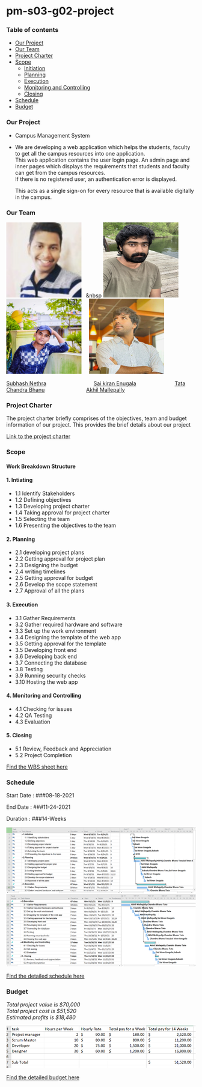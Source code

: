# pm-s03-g02-project

### Table of contents
  * [Our Project](https://github.com/akhilmallepally/pm-s03-g02-project#our-project)
  * [Our Team](https://github.com/akhilmallepally/pm-s03-g02-project#our-team)
  * [Project Charter](https://github.com/akhilmallepally/pm-s03-g02-project#project-charter)
  * [Scope](https://github.com/akhilmallepally/pm-s03-g02-project#scope)
    * [Initiation](https://github.com/akhilmallepally/pm-s03-g02-project#1-intiating)
    * [Planning](https://github.com/akhilmallepally/pm-s03-g02-project/blob/main/README.md#2-planning)
    * [Execution](https://github.com/akhilmallepally/pm-s03-g02-project#3-execution)
    * [Monitoring and Controlling](https://github.com/akhilmallepally/pm-s03-g02-project#4-monitoring-and-controlling)
    * [Closing](https://github.com/akhilmallepally/pm-s03-g02-project#5-closing)
  * [Schedule](https://github.com/akhilmallepally/pm-s03-g02-project#schedule)
  * [Budget](https://github.com/akhilmallepally/pm-s03-g02-project#budget)

### Our Project
* Campus Management System
* We are developing a web application which helps the students, faculty to get all the campus resources into one application.</br>
  This web application contains the user login page. An admin page and inner pages which displays the requirements that students and faculty can get from the campus resources.</br> If there is no registered user, an authentication error is displayed. 
  
  This acts as a single sign-on for every resource that is available digitally in the campus.

### Our Team

<img src="/Images/subash_nethra.jpg" alt="subhash" height= "200" width="200"/> &nbsp; &nbsp <img src="/Images/sai_enugula.jpg" alt="sai" height= "200" width="200"/> &nbsp; &nbsp;  <img src="/Images/chandra_bhanu.jpg" alt="chandra" height= "200" width="200"/> &nbsp;  &nbsp; <img src="/Images/akhil_mallepally.JPG" alt="akhil" height= "200" width="200"/>

[Subhash Nethra](https://github.com/Subhas19/)     &nbsp; &nbsp;  &nbsp; &nbsp;     &nbsp; &nbsp; &nbsp; &nbsp; &nbsp; &nbsp;&nbsp; &nbsp; &nbsp; &nbsp; &nbsp; &nbsp;          [Sai kiran Enugala](https://github.com/saikiranreddyenugala/) &nbsp; &nbsp; &nbsp; &nbsp;          &nbsp; &nbsp; &nbsp; &nbsp;&nbsp; &nbsp; &nbsp; &nbsp; &nbsp; [Tata Chandra Bhanu](https://github.com/tata1141/) &nbsp; &nbsp;&nbsp; &nbsp;&nbsp; &nbsp;  &nbsp; &nbsp; &nbsp; &nbsp;&nbsp; &nbsp; &nbsp; &nbsp; &nbsp; [Akhil Mallepally](https://github.com/akhilmallepally/)

### Project Charter

The project charter briefly comprises of the objectives, team and budget information of our project. This provides the brief details about our project

 [Link to the project charter ](https://github.com/akhilmallepally/pm-s03-g02-project/tree/main/charter_files/charter.md)

### Scope

#### Work Breakdown Structure

#### 1. Intiating
 * 1.1 Identify Stakeholders
 * 1.2 Defining objectives
 * 1.3 Developing project charter
 * 1.4 Taking approval for project charter
 * 1.5 Selecting the team
 * 1.6 Presenting the objectives to the team
 
#### 2. Planning 
 * 2.1 developing project plans
 * 2.2 Getting approval for project plan
 * 2.3 Designing the budget
 * 2.4 writing timelines
 * 2.5 Getting approval for budget 
 * 2.6 Develop the scope statement  
 * 2.7 Approval of all the plans
 
#### 3. Execution
  * 3.1 Gather Requirements
  * 3.2 Gather required hardware and software
  * 3.3 Set up the work environment
  * 3.4 Designing the template of the web app
  * 3.5 Getting approval for the template
  * 3.5 Developing front end
  * 3.6 Developing back end
  * 3.7 Connecting the database
  * 3.8 Testing
  * 3.9 Running security checks
  * 3.10 Hosting the web app

#### 4. Monitoring and Controlling
  * 4.1 Checking for issues
  * 4.2 QA Testing
  * 4.3 Evaluation
  
#### 5. Closing
  * 5.1 Review, Feedback and Appreciation
  * 5.2 Project Completion
 
 [Find the WBS sheet here](https://github.com/akhilmallepally/pm-s03-g02-project/blob/main/scope/wbs.mpp)

### Schedule
 Start Date : ###08-18-2021
 
 End Date : ###11-24-2021
 
 Duration : ###14-Weeks
 
 ![](Images/scheduless1.PNG)
 ![](Images/scheduless2.PNG)

 [Find the detailed schedule here](schedule.mpp)
 
### Budget
<i>Total project value is $70,000 <br>
Total project cost is $51,520 <br>
Estimated profits is $18,480 <br></i>

![](budget/img.PNG)

[Find the detailed budget here](https://github.com/akhilmallepally/pm-s03-g02-project/blob/main/budget/budget.xlsx)
